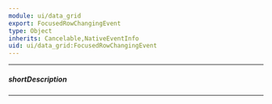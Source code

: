 ```yaml
---
module: ui/data_grid
export: FocusedRowChangingEvent
type: Object
inherits: Cancelable,NativeEventInfo
uid: ui/data_grid:FocusedRowChangingEvent
---
```

---
##### shortDescription
<!-- Description goes here -->

---
<!-- Description goes here -->